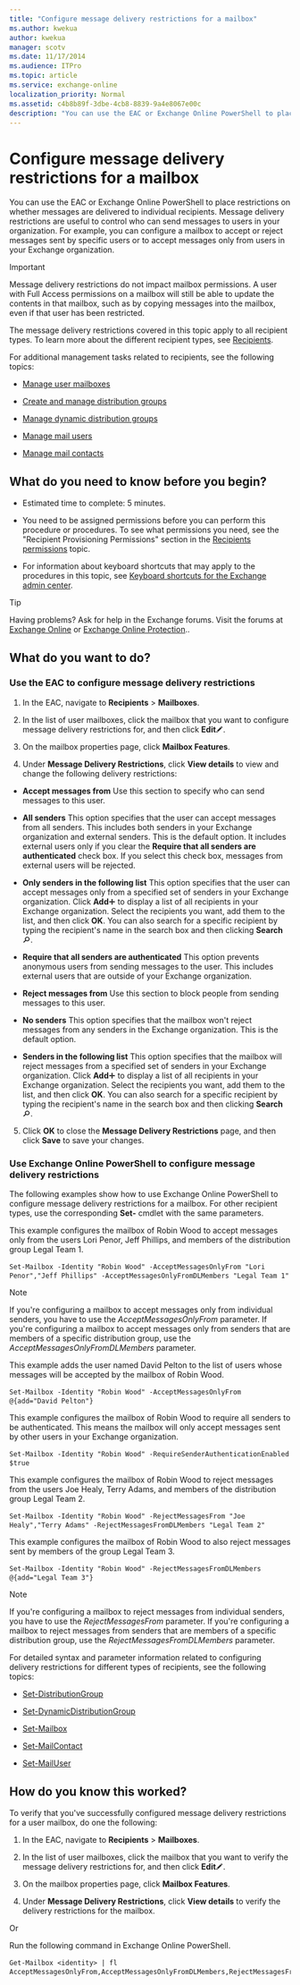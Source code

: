 ```yaml
---
title: "Configure message delivery restrictions for a mailbox"
ms.author: kwekua
author: kwekua
manager: scotv
ms.date: 11/17/2014
ms.audience: ITPro
ms.topic: article
ms.service: exchange-online
localization_priority: Normal
ms.assetid: c4b8b89f-3dbe-4cb8-8839-9a4e8067e00c
description: "You can use the EAC or Exchange Online PowerShell to place restrictions on whether messages are delivered to individual recipients. Message delivery restrictions are useful to control who can send messages to users in your organization. For example, you can configure a mailbox to accept or reject messages sent by specific users or to accept messages only from users in your Exchange organization."
---
```


# Configure message delivery restrictions for a mailbox

You can use the EAC or Exchange Online PowerShell to place restrictions on whether messages are delivered to individual recipients. Message delivery restrictions are useful to control who can send messages to users in your organization. For example, you can configure a mailbox to accept or reject messages sent by specific users or to accept messages only from users in your Exchange organization.

> [!IMPORTANT]
> Message delivery restrictions do not impact mailbox permissions. A user with Full Access permissions on a mailbox will still be able to update the contents in that mailbox, such as by copying messages into the mailbox, even if that user has been restricted.
  
The message delivery restrictions covered in this topic apply to all recipient types. To learn more about the different recipient types, see [Recipients](https://technet.microsoft.com/library/40300ed4-85a5-463d-bb3a-cf787bd44e9d.aspx).
  
For additional management tasks related to recipients, see the following topics: 
  
- [Manage user mailboxes](manage-user-mailboxes.md)
    
- [Create and manage distribution groups](../../recipients-in-exchange-online/manage-distribution-groups/manage-distribution-groups.md)
    
- [Manage dynamic distribution groups](../../recipients-in-exchange-online/manage-dynamic-distribution-groups/manage-dynamic-distribution-groups.md)
    
- [Manage mail users](../../recipients-in-exchange-online/manage-mail-users.md)
    
- [Manage mail contacts](../../recipients-in-exchange-online/manage-mail-contacts.md)
    
## What do you need to know before you begin?

- Estimated time to complete: 5 minutes.
    
- You need to be assigned permissions before you can perform this procedure or procedures. To see what permissions you need, see the "Recipient Provisioning Permissions" section in the [Recipients permissions](https://technet.microsoft.com/library/5b690bcb-c6df-4511-90e1-08ca91f43b37.aspx) topic. 
    
- For information about keyboard shortcuts that may apply to the procedures in this topic, see [Keyboard shortcuts for the Exchange admin center](../../accessibility/keyboard-shortcuts-in-admin-center.md).
    
> [!TIP]
> Having problems? Ask for help in the Exchange forums. Visit the forums at [Exchange Online](https://go.microsoft.com/fwlink/p/?linkId=267542) or [Exchange Online Protection](https://go.microsoft.com/fwlink/p/?linkId=285351).. 
  
## What do you want to do?

### Use the EAC to configure message delivery restrictions

1. In the EAC, navigate to **Recipients** \> **Mailboxes**.
    
2. In the list of user mailboxes, click the mailbox that you want to configure message delivery restrictions for, and then click **Edit**![Edit icon](../../media/ITPro_EAC_EditIcon.gif).
    
3. On the mailbox properties page, click **Mailbox Features**.
    
4. Under **Message Delivery Restrictions**, click **View details** to view and change the following delivery restrictions: 
    
  - **Accept messages from** Use this section to specify who can send messages to this user. 
    
  - **All senders** This option specifies that the user can accept messages from all senders. This includes both senders in your Exchange organization and external senders. This is the default option. It includes external users only if you clear the **Require that all senders are authenticated** check box. If you select this check box, messages from external users will be rejected. 
    
  - **Only senders in the following list** This option specifies that the user can accept messages only from a specified set of senders in your Exchange organization. Click **Add**![Add Icon](../../media/ITPro_EAC_AddIcon.gif) to display a list of all recipients in your Exchange organization. Select the recipients you want, add them to the list, and then click **OK**. You can also search for a specific recipient by typing the recipient's name in the search box and then clicking **Search**![Search icon](../../media/ITPro_EAC_.gif).
    
  - **Require that all senders are authenticated** This option prevents anonymous users from sending messages to the user. This includes external users that are outside of your Exchange organization. 
    
  - **Reject messages from** Use this section to block people from sending messages to this user. 
    
  - **No senders** This option specifies that the mailbox won't reject messages from any senders in the Exchange organization. This is the default option. 
    
  - **Senders in the following list** This option specifies that the mailbox will reject messages from a specified set of senders in your Exchange organization. Click **Add**![Add Icon](../../media/ITPro_EAC_AddIcon.gif) to display a list of all recipients in your Exchange organization. Select the recipients you want, add them to the list, and then click **OK**. You can also search for a specific recipient by typing the recipient's name in the search box and then clicking **Search**![Search icon](../../media/ITPro_EAC_.gif).
    
5. Click **OK** to close the **Message Delivery Restrictions** page, and then click **Save** to save your changes. 
    
### Use Exchange Online PowerShell to configure message delivery restrictions

The following examples show how to use Exchange Online PowerShell to configure message delivery restrictions for a mailbox. For other recipient types, use the corresponding **Set-** cmdlet with the same parameters. 
  
This example configures the mailbox of Robin Wood to accept messages only from the users Lori Penor, Jeff Phillips, and members of the distribution group Legal Team 1. 
  
```
Set-Mailbox -Identity "Robin Wood" -AcceptMessagesOnlyFrom "Lori Penor","Jeff Phillips" -AcceptMessagesOnlyFromDLMembers "Legal Team 1"
```

> [!NOTE]
> If you're configuring a mailbox to accept messages only from individual senders, you have to use the  _AcceptMessagesOnlyFrom_ parameter. If you're configuring a mailbox to accept messages only from senders that are members of a specific distribution group, use the  _AcceptMessagesOnlyFromDLMembers_ parameter. 
  
This example adds the user named David Pelton to the list of users whose messages will be accepted by the mailbox of Robin Wood.
  
```
Set-Mailbox -Identity "Robin Wood" -AcceptMessagesOnlyFrom @{add="David Pelton"}
```

This example configures the mailbox of Robin Wood to require all senders to be authenticated. This means the mailbox will only accept messages sent by other users in your Exchange organization.
  
```
Set-Mailbox -Identity "Robin Wood" -RequireSenderAuthenticationEnabled $true
```

This example configures the mailbox of Robin Wood to reject messages from the users Joe Healy, Terry Adams, and members of the distribution group Legal Team 2. 
  
```
Set-Mailbox -Identity "Robin Wood" -RejectMessagesFrom "Joe Healy","Terry Adams" -RejectMessagesFromDLMembers "Legal Team 2"
```

This example configures the mailbox of Robin Wood to also reject messages sent by members of the group Legal Team 3.
  
```
Set-Mailbox -Identity "Robin Wood" -RejectMessagesFromDLMembers @{add="Legal Team 3"}
```

> [!NOTE]
> If you're configuring a mailbox to reject messages from individual senders, you have to use the  _RejectMessagesFrom_ parameter. If you're configuring a mailbox to reject messages from senders that are members of a specific distribution group, use the  _RejectMessagesFromDLMembers_ parameter. 
  
For detailed syntax and parameter information related to configuring delivery restrictions for different types of recipients, see the following topics:
  
- [Set-DistributionGroup](https://technet.microsoft.com/library/e3a8c709-770a-4900-9a57-adcf0d98ff68.aspx)
    
- [Set-DynamicDistributionGroup](https://technet.microsoft.com/library/943626ad-8455-4867-ab9a-855bab62c9c3.aspx)
    
- [Set-Mailbox](https://technet.microsoft.com/library/a0d413b9-d949-4df6-ba96-ac0906dedae2.aspx)
    
- [Set-MailContact](https://technet.microsoft.com/library/04c4e889-8546-4395-9d26-31af08264e45.aspx)
    
- [Set-MailUser](https://technet.microsoft.com/library/087a55a2-ee8d-41a8-9c8f-d86e32ce8448.aspx)
    
## How do you know this worked?

To verify that you've successfully configured message delivery restrictions for a user mailbox, do one the following:
  
1. In the EAC, navigate to **Recipients** \> **Mailboxes**.
    
2. In the list of user mailboxes, click the mailbox that you want to verify the message delivery restrictions for, and then click **Edit**![Edit icon](../../media/ITPro_EAC_EditIcon.gif).
    
3. On the mailbox properties page, click **Mailbox Features**.
    
4. Under **Message Delivery Restrictions**, click **View details** to verify the delivery restrictions for the mailbox. 
    
Or
  
Run the following command in Exchange Online PowerShell.
  
```
Get-Mailbox <identity> | fl AcceptMessagesOnlyFrom,AcceptMessagesOnlyFromDLMembers,RejectMessagesFrom,RejectMessagesFromDLMembers,RequireSenderAuthenticationEnabled
```


